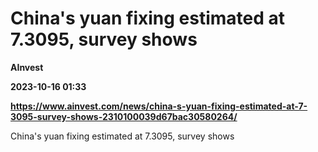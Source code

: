 # China's yuan fixing estimated at 7.3095, survey shows
**AInvest**

**2023-10-16 01:33**

**https://www.ainvest.com/news/china-s-yuan-fixing-estimated-at-7-3095-survey-shows-2310100039d67bac30580264/**

China's yuan fixing estimated at 7.3095, survey shows